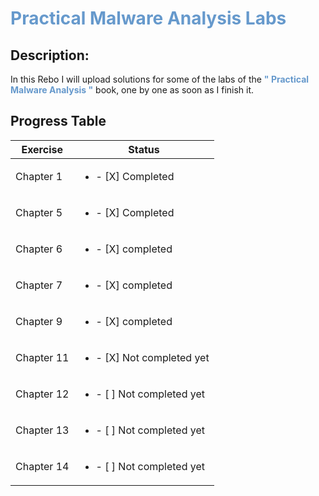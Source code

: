 
# <span style="color:#6699cc;">**Practical Malware Analysis Labs**</span>

## Description:

In this Rebo I will upload solutions for some of the labs of the
 <span style="color:#6699cc;">**" Practical Malware Analysis "**</span>
  book, one by one as soon as I finish it.

## Progress Table

| Exercise       | Status                                 |
|------------|--------------------------------------------|
| Chapter 1  | <ul><li>- [X] Completed </li></ul>         |
| Chapter 5  | <ul><li>- [X] Completed </li></ul>         |
| Chapter 6  | <ul><li>- [X] completed </li> <ul>         |
| Chapter 7  | <ul><li>- [X] completed </li> <ul>         |
| Chapter 9  | <ul><li>- [X] completed </li> <ul>         |
| Chapter 11 | <ul><li>- [X] Not completed yet </li> <ul> |
| Chapter 12 | <ul><li>- [ ] Not completed yet </li> <ul> |
| Chapter 13 | <ul><li>- [ ] Not completed yet </li> <ul> |
| Chapter 14 | <ul><li>- [ ] Not completed yet </li> <ul> |

